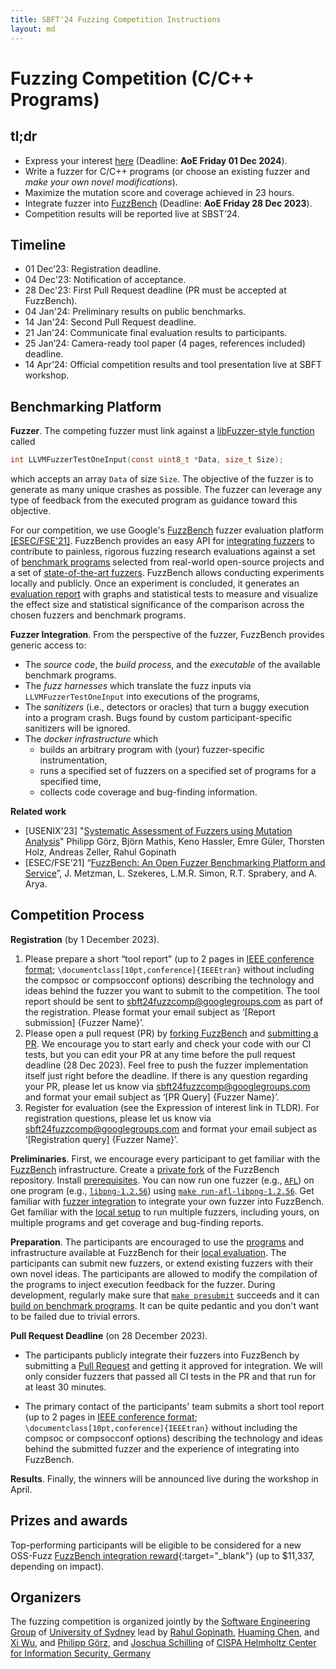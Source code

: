 ```yaml
---
title: SBFT'24 Fuzzing Competition Instructions
layout: md
---
```


# Fuzzing Competition (C/C++ Programs)

## tl;dr

* Express your interest [here](https://forms.gle/pwxtqgEaN724NESC9) (Deadline: **AoE Friday 01 Dec 2024**).
* Write a fuzzer for C/C++ programs (or choose an existing fuzzer and _make your own novel modifications_).
* Maximize the mutation score and coverage achieved in 23 hours.
* Integrate fuzzer into [FuzzBench](https://google.github.io/fuzzbench/getting-started/adding-a-new-fuzzer/) (Deadline: **AoE Friday 28 Dec 2023**).
* Competition results will be reported live at SBST’24.

## Timeline
* 01 Dec’23: Registration deadline.
* 04 Dec'23: Notification of acceptance.
* 28 Dec'23: First Pull Request deadline (PR must be accepted at FuzzBench).
* 04 Jan'24: Preliminary results on public benchmarks.
* 14 Jan'24: Second Pull Request deadline.
* 21 Jan'24: Communicate final evaluation results to participants.
* 25 Jan’24: Camera-ready tool paper (4 pages, references included) deadline.
* 14 Apr’24: Official competition results and tool presentation live at SBFT workshop.


## Benchmarking Platform
**Fuzzer**. The competing fuzzer must link against a [libFuzzer-style function](https://llvm.org/docs/LibFuzzer.html#fuzz-target) called
```C
int LLVMFuzzerTestOneInput(const uint8_t *Data, size_t Size);
```
which accepts an array `Data` of size `Size`. The objective of the fuzzer is to generate as many unique crashes as possible. The fuzzer can leverage any type of feedback from the executed program as guidance toward this objective.

For our competition, we use Google's [FuzzBench](https://google.github.io/fuzzbench) fuzzer evaluation platform [[ESEC/FSE'21]](https://research.google/pubs/pub50600/). FuzzBench provides an easy API for [integrating fuzzers](https://google.github.io/fuzzbench/getting-started/adding-a-new-fuzzer/) to contribute to painless, rigorous fuzzing research evaluations against a set of [benchmark programs](https://github.com/google/fuzzbench/tree/master/benchmarks) selected from real-world open-source projects and a set of [state-of-the-art fuzzers](https://github.com/google/fuzzbench/tree/master/fuzzers). FuzzBench allows conducting experiments locally and publicly. Once an experiment is concluded, it generates an [evaluation report](https://www.fuzzbench.com/reports/sample/index.html) with graphs and statistical tests to measure and visualize the effect size and statistical significance of the comparison across the chosen fuzzers and benchmark programs.

**Fuzzer Integration**. From the perspective of the fuzzer, FuzzBench provides generic access to:
* The *source code*, the *build process*, and the *executable* of the available benchmark programs.
* The *fuzz harnesses* which translate the fuzz inputs via `LLVMFuzzerTestOneInput` into executions of the programs,
* The *sanitizers* (i.e., detectors or oracles) that turn a buggy execution into a program crash. Bugs found by custom participant-specific sanitizers will be ignored.
* The *docker infrastructure* which
  * builds an arbitrary program with (your) fuzzer-specific instrumentation,
  * runs a specified set of fuzzers on a specified set of programs for a specified time,
  * collects code coverage and bug-finding information.

**Related work**
* [USENIX'23] "[Systematic Assessment of Fuzzers using Mutation Analysis](https://arxiv.org/abs/2212.03075)" Philipp Görz, Björn Mathis, Keno Hassler, Emre Güler, Thorsten Holz, Andreas Zeller, Rahul Gopinath
* [ESEC/FSE’21] “[FuzzBench: An Open Fuzzer Benchmarking Platform and Service](https://research.google/pubs/pub50600.pdf)”, J. Metzman, L. Szekeres, L.M.R. Simon, R.T. Sprabery, and A. Arya.


## Competition Process
**Registration** (by 1 December 2023).

1. Please prepare a short “tool report” (up to 2 pages in [IEEE conference format](https://www.ieee.org/conferences/publishing/templates.html); `\documentclass[10pt,conference]{IEEEtran}` without including the compsoc or compsocconf options) describing the technology and ideas behind the fuzzer you want to submit to the competition. The tool report should be sent to [sbft24fuzzcomp@googlegroups.com](mailto:sbft24fuzzcomp@googlegroups.com) as part of the registration. Please format your email subject as ‘[Report submission] {Fuzzer Name}’.
2. Please open a pull request (PR) by [forking FuzzBench](https://github.com/google/fuzzbench/fork) and [submitting a PR](https://github.com/google/fuzzbench/compare). We encourage you to start early and check your code with our CI tests, but you can edit your PR at any time before the pull request deadline (28 Dec 2023). Feel free to push the fuzzer implementation itself just right before the deadline. If there is any question regarding your PR, please let us know via [sbft24fuzzcomp@googlegroups.com](mailto:sbft24fuzzcomp@googlegroups.com) and format your email subject as ‘[PR Query] {Fuzzer Name}’.
3. Register for evaluation (see the Expression of interest link in TLDR). For registration questions, please let us know via [sbft24fuzzcomp@googlegroups.com](mailto:sbft24fuzzcomp@googlegroups.com) and format your email subject as ‘[Registration query] {Fuzzer Name}’.

**Preliminaries**. First, we encourage every participant to get familiar with the [FuzzBench](https://github.com/google/fuzzbench) infrastructure. Create a [private fork](https://github.com/new/import) of the FuzzBench repository. Install [prerequisites](https://google.github.io/fuzzbench/getting-started/prerequisites/). You can now run one fuzzer (e.g., [`AFL`](https://github.com/google/fuzzbench/tree/master/fuzzers/afl)) on one program (e.g., [`libpng-1.2.56`](https://github.com/google/fuzzbench/tree/master/benchmarks/libpng-1.2.56)) using [`make run-afl-libpng-1.2.56`](https://google.github.io/fuzzbench/getting-started/adding-a-new-fuzzer/#testing-it-out). Get familiar with [fuzzer integration](https://google.github.io/fuzzbench/getting-started/adding-a-new-fuzzer/) to integrate your own fuzzer into FuzzBench. Get familiar with the [local setup](https://google.github.io/fuzzbench/running-a-local-experiment) to run multiple fuzzers, including yours, on multiple programs and get coverage and bug-finding reports.

**Preparation**. The participants are encouraged to use the [programs](https://github.com/google/fuzzbench/tree/master/benchmarks) and infrastructure available at FuzzBench for their [local evaluation](https://google.github.io/fuzzbench/running-a-local-experiment). The participants can submit new fuzzers, or extend existing fuzzers with their own novel ideas. The participants are allowed to modify the compilation of the programs to inject execution feedback for the fuzzer. During development, regularly make sure that [`make presubmit`](https://google.github.io/fuzzbench/getting-started/contributing-code/#running-unit-tests) succeeds and it can [build on benchmark programs](https://google.github.io/fuzzbench/getting-started/adding-a-new-fuzzer/#testing-it-out). It can be quite pedantic and you don't want to be failed due to trivial errors.

**Pull Request Deadline** (on 28 December 2023).
* The participants publicly integrate their fuzzers into FuzzBench by submitting a [Pull Request](https://github.com/google/fuzzbench/pulls) and getting it approved for integration. We will only consider fuzzers that passed all CI tests in the PR and that run for at least 30 minutes.

* The primary contact of the participants' team submits a short tool report (up to 2 pages in [IEEE conference format](https://www.ieee.org/conferences/publishing/templates.html); `\documentclass[10pt,conference]{IEEEtran}` without including the compsoc or compsocconf options) describing the technology and ideas behind the submitted fuzzer and the experience of integrating into FuzzBench.


**Results**. Finally, the winners will be announced live during the workshop in April.

## Prizes and awards
Top-performing participants will be eligible to be considered for a new OSS-Fuzz [FuzzBench integration reward](https://bughunters.google.com/about/rules/5097259337383936/oss-fuzz-reward-program-rules){:target="_blank"} (up to $11,337, depending on impact).

## Organizers
The fuzzing competition is organized jointly by the [Software Engineering Group](https://soft-eng.sydney.edu.au/) of [University of Sydney](https://github.com/sbft24/sbft24.github.io/issues/sydney.edu.au/) lead by [Rahul Gopinath](https://rahul.gopinath.org/), [Huaming Chen](https://www.sydney.edu.au/engineering/about/our-people/academic-staff/huaming-chen.html), and [Xi Wu](https://www.sydney.edu.au/engineering/about/our-people/academic-staff/xi-wu.html), and [Philipp Görz](https://cispa.de/en/people/c01phgo), and [Joschua Schilling](https://cispa.de/en/people/c03josc) of [CISPA Helmholtz Center for Information Security, Germany](https://cispa.de/)
